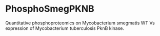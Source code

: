 # PhosphoSmegPKNB

Quantitative phosphoproteomics on Mycobacterium smegmatis WT Vs expression of Mycobacterium tuberculosis PknB kinase.
